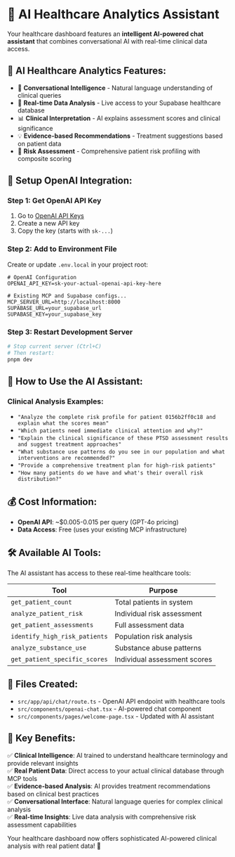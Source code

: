 # 🧠 AI Healthcare Analytics Assistant

Your healthcare dashboard features an **intelligent AI-powered chat assistant** that combines conversational AI with real-time clinical data access.

## 🎯 **AI Healthcare Analytics Features:**

- 🧠 **Conversational Intelligence** - Natural language understanding of clinical queries
- 🔬 **Real-time Data Analysis** - Live access to your Supabase healthcare database
- 📊 **Clinical Interpretation** - AI explains assessment scores and clinical significance
- 💡 **Evidence-based Recommendations** - Treatment suggestions based on patient data
- 🎯 **Risk Assessment** - Comprehensive patient risk profiling with composite scoring

## 🔑 **Setup OpenAI Integration:**

### Step 1: Get OpenAI API Key
1. Go to [OpenAI API Keys](https://platform.openai.com/api-keys)
2. Create a new API key
3. Copy the key (starts with `sk-...`)

### Step 2: Add to Environment File
Create or update `.env.local` in your project root:

```env
# OpenAI Configuration
OPENAI_API_KEY=sk-your-actual-openai-api-key-here

# Existing MCP and Supabase configs...
MCP_SERVER_URL=http://localhost:8000
SUPABASE_URL=your_supabase_url
SUPABASE_KEY=your_supabase_key
```

### Step 3: Restart Development Server
```bash
# Stop current server (Ctrl+C)
# Then restart:
pnpm dev
```

## 🎯 **How to Use the AI Assistant:**

### **Clinical Analysis Examples:**
- `"Analyze the complete risk profile for patient 0156b2ff0c18 and explain what the scores mean"`
- `"Which patients need immediate clinical attention and why?"`
- `"Explain the clinical significance of these PTSD assessment results and suggest treatment approaches"`
- `"What substance use patterns do you see in our population and what interventions are recommended?"`
- `"Provide a comprehensive treatment plan for high-risk patients"`
- `"How many patients do we have and what's their overall risk distribution?"`

## 💰 **Cost Information:**

- **OpenAI API**: ~$0.005-0.015 per query (GPT-4o pricing)
- **Data Access**: Free (uses your existing MCP infrastructure)

## 🛠 **Available AI Tools:**

The AI assistant has access to these real-time healthcare tools:

| Tool | Purpose |
|------|---------|
| `get_patient_count` | Total patients in system |
| `analyze_patient_risk` | Individual risk assessment |
| `get_patient_assessments` | Full assessment data |
| `identify_high_risk_patients` | Population risk analysis |
| `analyze_substance_use` | Substance abuse patterns |
| `get_patient_specific_scores` | Individual assessment scores |

## 🔧 **Files Created:**

- `src/app/api/chat/route.ts` - OpenAI API endpoint with healthcare tools
- `src/components/openai-chat.tsx` - AI-powered chat component  
- `src/components/pages/welcome-page.tsx` - Updated with AI assistant

## 🏥 **Key Benefits:**

✅ **Clinical Intelligence**: AI trained to understand healthcare terminology and provide relevant insights  
✅ **Real Patient Data**: Direct access to your actual clinical database through MCP tools  
✅ **Evidence-based Analysis**: AI provides treatment recommendations based on clinical best practices  
✅ **Conversational Interface**: Natural language queries for complex clinical analysis  
✅ **Real-time Insights**: Live data analysis with comprehensive risk assessment capabilities

Your healthcare dashboard now offers sophisticated AI-powered clinical analysis with real patient data! 🎉 